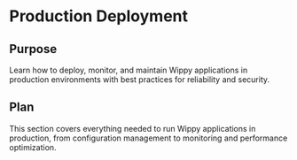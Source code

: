 # Production Deployment

<!--
TOC: Advanced Patterns > Production Deployment
Audience: DevOps/SRE
Duration: 5 minutes
Prerequisites: Advanced Patterns understanding
-->

## Purpose

Learn how to deploy, monitor, and maintain Wippy applications in production environments with best practices for reliability and security.

## Plan

This section covers everything needed to run Wippy applications in production, from configuration management to monitoring and performance optimization.

<!--
Content organization:
- Configuration Management - Environment-specific configs and secrets
- Monitoring & Observability - Logging, metrics, and health checks
- Security Hardening - Authentication, authorization, and network security
- Performance Optimization - Profiling, tuning, and resource management
-->
